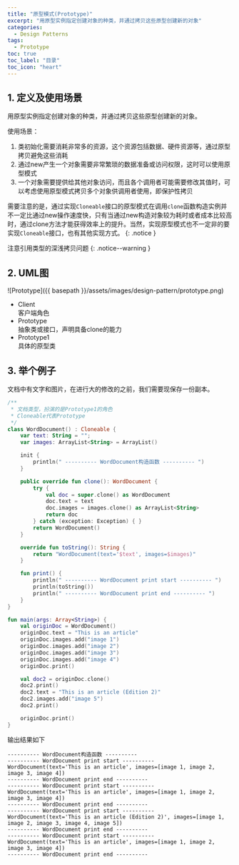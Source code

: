 ```yaml
---
title: "原型模式(Prototype)"
excerpt: "用原型实例指定创建对象的种类，并通过拷贝这些原型创建新的对象"
categories:
  - Design Patterns
tags:
  - Prototype
toc: true
toc_label: "目录"
toc_icon: "heart"
---
```


## 1. 定义及使用场景
用原型实例指定创建对象的种类，并通过拷贝这些原型创建新的对象。

使用场景：
1. 类初始化需要消耗非常多的资源，这个资源包括数据、硬件资源等，通过原型拷贝避免这些消耗
2. 通过new产生一个对象需要非常繁琐的数据准备或访问权限，这时可以使用原型模式
3. 一个对象需要提供给其他对象访问，而且各个调用者可能需要修改其值时，可以考虑使用原型模式拷贝多个对象供调用者使用，即保护性拷贝

需要注意的是，通过实现`Cloneable`接口的原型模式在调用`clone`函数构造实例并不一定比通过new操作速度快，只有当通过new构造对象较为耗时或者成本比较高时，通过clone方法才能获得效率上的提升。当然，实现原型模式也不一定非的要实现`Cloneable`接口，也有其他实现方式。
{: .notice }

注意引用类型的深浅拷贝问题
{: .notice--warning }

## 2. UML图
![Prototype]({{ basepath }}/assets/images/design-pattern/prototype.png)

- Client  
  客户端角色
- Prototype  
  抽象类或接口，声明具备clone的能力
- Prototype1  
  具体的原型类

## 3. 举个例子
文档中有文字和图片，在进行大的修改的之前，我们需要现保存一份副本。

```kotlin
/**
 * 文档类型，扮演的是Prototype1的角色
 * Cloneable代表Prototype
 */
class WordDocument() : Cloneable {
    var text: String = "";
    var images: ArrayList<String> = ArrayList()

    init {
        println(" ---------- WordDocument构造函数 ---------- ")
    }

    public override fun clone(): WordDocument {
        try {
            val doc = super.clone() as WordDocument
            doc.text = text
            doc.images = images.clone() as ArrayList<String>
            return doc
        } catch (exception: Exception) { }
        return WordDocument()
    }

    override fun toString(): String {
        return "WordDocument(text='$text', images=$images)"
    }

    fun print() {
        println(" ---------- WordDocument print start ---------- ")
        println(toString())
        println(" ---------- WordDocument print end ---------- ")
    }
}

fun main(args: Array<String>) {
    val originDoc = WordDocument()
    originDoc.text = "This is an article"
    originDoc.images.add("image 1")
    originDoc.images.add("image 2")
    originDoc.images.add("image 3")
    originDoc.images.add("image 4")
    originDoc.print()

    val doc2 = originDoc.clone()
    doc2.print()
    doc2.text = "This is an article (Edition 2)"
    doc2.images.add("image 5")
    doc2.print()

    originDoc.print()
}
```

输出结果如下
```text
---------- WordDocument构造函数 ----------
---------- WordDocument print start ----------
WordDocument(text='This is an article', images=[image 1, image 2, image 3, image 4])
---------- WordDocument print end ----------
---------- WordDocument print start ----------
WordDocument(text='This is an article', images=[image 1, image 2, image 3, image 4])
---------- WordDocument print end ----------
---------- WordDocument print start ----------
WordDocument(text='This is an article (Edition 2)', images=[image 1, image 2, image 3, image 4, image 5])
---------- WordDocument print end ----------
---------- WordDocument print start ----------
WordDocument(text='This is an article', images=[image 1, image 2, image 3, image 4])
---------- WordDocument print end ----------
```
